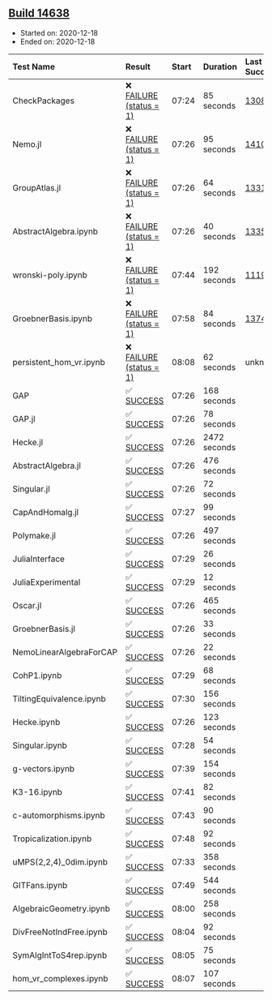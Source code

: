## [Build 14638](https://oscarci.mathematik.uni-kl.de/job/oscar/14638/)

* Started on: 2020-12-18
* Ended on: 2020-12-18

| Test Name    | Result | Start | Duration | Last Success | First Failure |
|:-------------|:-------|:------|:---------|:-------------|:--------------|
| CheckPackages | ❌ [FAILURE (status = 1)](https://oscarci.mathematik.uni-kl.de/job/oscar/14638/artifact/logs/build-14638/CheckPackages.log) | 07:24 | 85 seconds | [13085](https://oscarci.mathematik.uni-kl.de/job/oscar/13085/) | [13086](https://oscarci.mathematik.uni-kl.de/job/oscar/13086/) |
| Nemo.jl | ❌ [FAILURE (status = 1)](https://oscarci.mathematik.uni-kl.de/job/oscar/14638/artifact/logs/build-14638/Nemo.jl.log) | 07:26 | 95 seconds | [14101](https://oscarci.mathematik.uni-kl.de/job/oscar/14101/) | [14102](https://oscarci.mathematik.uni-kl.de/job/oscar/14102/) |
| GroupAtlas.jl | ❌ [FAILURE (status = 1)](https://oscarci.mathematik.uni-kl.de/job/oscar/14638/artifact/logs/build-14638/GroupAtlas.jl.log) | 07:26 | 64 seconds | [13311](https://oscarci.mathematik.uni-kl.de/job/oscar/13311/) | [13312](https://oscarci.mathematik.uni-kl.de/job/oscar/13312/) |
| AbstractAlgebra.ipynb | ❌ [FAILURE (status = 1)](https://oscarci.mathematik.uni-kl.de/job/oscar/14638/artifact/logs/build-14638/AbstractAlgebra.ipynb.log) | 07:26 | 40 seconds | [13355](https://oscarci.mathematik.uni-kl.de/job/oscar/13355/) | [13356](https://oscarci.mathematik.uni-kl.de/job/oscar/13356/) |
| wronski-poly.ipynb | ❌ [FAILURE (status = 1)](https://oscarci.mathematik.uni-kl.de/job/oscar/14638/artifact/logs/build-14638/wronski-poly.ipynb.log) | 07:44 | 192 seconds | [11192](https://oscarci.mathematik.uni-kl.de/job/oscar/11192/) | [11193](https://oscarci.mathematik.uni-kl.de/job/oscar/11193/) |
| GroebnerBasis.ipynb | ❌ [FAILURE (status = 1)](https://oscarci.mathematik.uni-kl.de/job/oscar/14638/artifact/logs/build-14638/GroebnerBasis.ipynb.log) | 07:58 | 84 seconds | [13748](https://oscarci.mathematik.uni-kl.de/job/oscar/13748/) | [13749](https://oscarci.mathematik.uni-kl.de/job/oscar/13749/) |
| persistent_hom_vr.ipynb | ❌ [FAILURE (status = 1)](https://oscarci.mathematik.uni-kl.de/job/oscar/14638/artifact/logs/build-14638/persistent_hom_vr.ipynb.log) | 08:08 | 62 seconds | unknown | unknown |
| GAP | ✅ [SUCCESS](https://oscarci.mathematik.uni-kl.de/job/oscar/14638/artifact/logs/build-14638/GAP.log) | 07:26 | 168 seconds |  |  |
| GAP.jl | ✅ [SUCCESS](https://oscarci.mathematik.uni-kl.de/job/oscar/14638/artifact/logs/build-14638/GAP.jl.log) | 07:26 | 78 seconds |  |  |
| Hecke.jl | ✅ [SUCCESS](https://oscarci.mathematik.uni-kl.de/job/oscar/14638/artifact/logs/build-14638/Hecke.jl.log) | 07:26 | 2472 seconds |  |  |
| AbstractAlgebra.jl | ✅ [SUCCESS](https://oscarci.mathematik.uni-kl.de/job/oscar/14638/artifact/logs/build-14638/AbstractAlgebra.jl.log) | 07:26 | 476 seconds |  |  |
| Singular.jl | ✅ [SUCCESS](https://oscarci.mathematik.uni-kl.de/job/oscar/14638/artifact/logs/build-14638/Singular.jl.log) | 07:26 | 72 seconds |  |  |
| CapAndHomalg.jl | ✅ [SUCCESS](https://oscarci.mathematik.uni-kl.de/job/oscar/14638/artifact/logs/build-14638/CapAndHomalg.jl.log) | 07:27 | 99 seconds |  |  |
| Polymake.jl | ✅ [SUCCESS](https://oscarci.mathematik.uni-kl.de/job/oscar/14638/artifact/logs/build-14638/Polymake.jl.log) | 07:26 | 497 seconds |  |  |
| JuliaInterface | ✅ [SUCCESS](https://oscarci.mathematik.uni-kl.de/job/oscar/14638/artifact/logs/build-14638/JuliaInterface.log) | 07:29 | 26 seconds |  |  |
| JuliaExperimental | ✅ [SUCCESS](https://oscarci.mathematik.uni-kl.de/job/oscar/14638/artifact/logs/build-14638/JuliaExperimental.log) | 07:29 | 12 seconds |  |  |
| Oscar.jl | ✅ [SUCCESS](https://oscarci.mathematik.uni-kl.de/job/oscar/14638/artifact/logs/build-14638/Oscar.jl.log) | 07:26 | 465 seconds |  |  |
| GroebnerBasis.jl | ✅ [SUCCESS](https://oscarci.mathematik.uni-kl.de/job/oscar/14638/artifact/logs/build-14638/GroebnerBasis.jl.log) | 07:26 | 33 seconds |  |  |
| NemoLinearAlgebraForCAP | ✅ [SUCCESS](https://oscarci.mathematik.uni-kl.de/job/oscar/14638/artifact/logs/build-14638/NemoLinearAlgebraForCAP.log) | 07:26 | 22 seconds |  |  |
| CohP1.ipynb | ✅ [SUCCESS](https://oscarci.mathematik.uni-kl.de/job/oscar/14638/artifact/logs/build-14638/CohP1.ipynb.log) | 07:29 | 68 seconds |  |  |
| TiltingEquivalence.ipynb | ✅ [SUCCESS](https://oscarci.mathematik.uni-kl.de/job/oscar/14638/artifact/logs/build-14638/TiltingEquivalence.ipynb.log) | 07:30 | 156 seconds |  |  |
| Hecke.ipynb | ✅ [SUCCESS](https://oscarci.mathematik.uni-kl.de/job/oscar/14638/artifact/logs/build-14638/Hecke.ipynb.log) | 07:26 | 123 seconds |  |  |
| Singular.ipynb | ✅ [SUCCESS](https://oscarci.mathematik.uni-kl.de/job/oscar/14638/artifact/logs/build-14638/Singular.ipynb.log) | 07:28 | 54 seconds |  |  |
| g-vectors.ipynb | ✅ [SUCCESS](https://oscarci.mathematik.uni-kl.de/job/oscar/14638/artifact/logs/build-14638/g-vectors.ipynb.log) | 07:39 | 154 seconds |  |  |
| K3-16.ipynb | ✅ [SUCCESS](https://oscarci.mathematik.uni-kl.de/job/oscar/14638/artifact/logs/build-14638/K3-16.ipynb.log) | 07:41 | 82 seconds |  |  |
| c-automorphisms.ipynb | ✅ [SUCCESS](https://oscarci.mathematik.uni-kl.de/job/oscar/14638/artifact/logs/build-14638/c-automorphisms.ipynb.log) | 07:43 | 90 seconds |  |  |
| Tropicalization.ipynb | ✅ [SUCCESS](https://oscarci.mathematik.uni-kl.de/job/oscar/14638/artifact/logs/build-14638/Tropicalization.ipynb.log) | 07:48 | 92 seconds |  |  |
| uMPS(2,2,4)_0dim.ipynb | ✅ [SUCCESS](https://oscarci.mathematik.uni-kl.de/job/oscar/14638/artifact/logs/build-14638/uMPS-2-2-4-_0dim.ipynb.log) | 07:33 | 358 seconds |  |  |
| GITFans.ipynb | ✅ [SUCCESS](https://oscarci.mathematik.uni-kl.de/job/oscar/14638/artifact/logs/build-14638/GITFans.ipynb.log) | 07:49 | 544 seconds |  |  |
| AlgebraicGeometry.ipynb | ✅ [SUCCESS](https://oscarci.mathematik.uni-kl.de/job/oscar/14638/artifact/logs/build-14638/AlgebraicGeometry.ipynb.log) | 08:00 | 258 seconds |  |  |
| DivFreeNotIndFree.ipynb | ✅ [SUCCESS](https://oscarci.mathematik.uni-kl.de/job/oscar/14638/artifact/logs/build-14638/DivFreeNotIndFree.ipynb.log) | 08:04 | 92 seconds |  |  |
| SymAlgIntToS4rep.ipynb | ✅ [SUCCESS](https://oscarci.mathematik.uni-kl.de/job/oscar/14638/artifact/logs/build-14638/SymAlgIntToS4rep.ipynb.log) | 08:05 | 75 seconds |  |  |
| hom_vr_complexes.ipynb | ✅ [SUCCESS](https://oscarci.mathematik.uni-kl.de/job/oscar/14638/artifact/logs/build-14638/hom_vr_complexes.ipynb.log) | 08:07 | 107 seconds |  |  |
